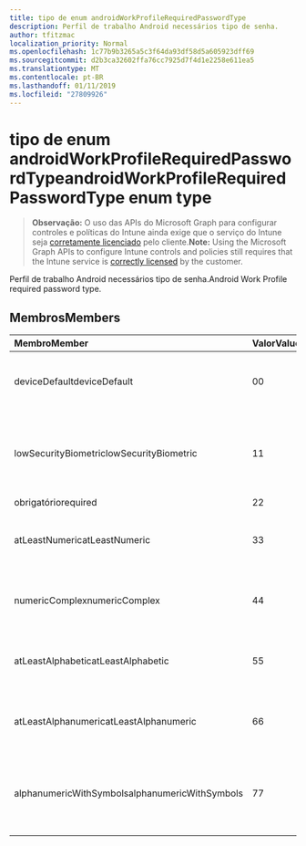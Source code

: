 ```yaml
---
title: tipo de enum androidWorkProfileRequiredPasswordType
description: Perfil de trabalho Android necessários tipo de senha.
author: tfitzmac
localization_priority: Normal
ms.openlocfilehash: 1c77b9b3265a5c3f64da93df58d5a605923dff69
ms.sourcegitcommit: d2b3ca32602ffa76cc7925d7f4d1e2258e611ea5
ms.translationtype: MT
ms.contentlocale: pt-BR
ms.lasthandoff: 01/11/2019
ms.locfileid: "27809926"
---
```

# <a name="androidworkprofilerequiredpasswordtype-enum-type"></a><span data-ttu-id="51077-103">tipo de enum androidWorkProfileRequiredPasswordType</span><span class="sxs-lookup"><span data-stu-id="51077-103">androidWorkProfileRequiredPasswordType enum type</span></span>

> <span data-ttu-id="51077-104">**Observação:** O uso das APIs do Microsoft Graph para configurar controles e políticas do Intune ainda exige que o serviço do Intune seja [corretamente licenciado](https://go.microsoft.com/fwlink/?linkid=839381) pelo cliente.</span><span class="sxs-lookup"><span data-stu-id="51077-104">**Note:** Using the Microsoft Graph APIs to configure Intune controls and policies still requires that the Intune service is [correctly licensed](https://go.microsoft.com/fwlink/?linkid=839381) by the customer.</span></span>

<span data-ttu-id="51077-105">Perfil de trabalho Android necessários tipo de senha.</span><span class="sxs-lookup"><span data-stu-id="51077-105">Android Work Profile required password type.</span></span>
## <a name="members"></a><span data-ttu-id="51077-106">Membros</span><span class="sxs-lookup"><span data-stu-id="51077-106">Members</span></span>
|<span data-ttu-id="51077-107">Membro</span><span class="sxs-lookup"><span data-stu-id="51077-107">Member</span></span>|<span data-ttu-id="51077-108">Valor</span><span class="sxs-lookup"><span data-stu-id="51077-108">Value</span></span>|<span data-ttu-id="51077-109">Descrição</span><span class="sxs-lookup"><span data-stu-id="51077-109">Description</span></span>|
|:---|:---|:---|
|<span data-ttu-id="51077-110">deviceDefault</span><span class="sxs-lookup"><span data-stu-id="51077-110">deviceDefault</span></span>|<span data-ttu-id="51077-111">0</span><span class="sxs-lookup"><span data-stu-id="51077-111">0</span></span>|<span data-ttu-id="51077-112">Valor de padrão de dispositivo, sem intenção.</span><span class="sxs-lookup"><span data-stu-id="51077-112">Device default value, no intent.</span></span>|
|<span data-ttu-id="51077-113">lowSecurityBiometric</span><span class="sxs-lookup"><span data-stu-id="51077-113">lowSecurityBiometric</span></span>|<span data-ttu-id="51077-114">1</span><span class="sxs-lookup"><span data-stu-id="51077-114">1</span></span>|<span data-ttu-id="51077-115">Biométrica baixa segurança com base em senha necessária.</span><span class="sxs-lookup"><span data-stu-id="51077-115">Low security biometrics based password required.</span></span>|
|<span data-ttu-id="51077-116">obrigatório</span><span class="sxs-lookup"><span data-stu-id="51077-116">required</span></span>|<span data-ttu-id="51077-117">2</span><span class="sxs-lookup"><span data-stu-id="51077-117">2</span></span>|<span data-ttu-id="51077-118">Obrigatório.</span><span class="sxs-lookup"><span data-stu-id="51077-118">Required.</span></span>|
|<span data-ttu-id="51077-119">atLeastNumeric</span><span class="sxs-lookup"><span data-stu-id="51077-119">atLeastNumeric</span></span>|<span data-ttu-id="51077-120">3</span><span class="sxs-lookup"><span data-stu-id="51077-120">3</span></span>|<span data-ttu-id="51077-121">Senha de pelo menos numérica necessária.</span><span class="sxs-lookup"><span data-stu-id="51077-121">At least numeric password required.</span></span>|
|<span data-ttu-id="51077-122">numericComplex</span><span class="sxs-lookup"><span data-stu-id="51077-122">numericComplex</span></span>|<span data-ttu-id="51077-123">4</span><span class="sxs-lookup"><span data-stu-id="51077-123">4</span></span>|<span data-ttu-id="51077-124">Senha complexa numérica necessária.</span><span class="sxs-lookup"><span data-stu-id="51077-124">Numeric complex password required.</span></span>|
|<span data-ttu-id="51077-125">atLeastAlphabetic</span><span class="sxs-lookup"><span data-stu-id="51077-125">atLeastAlphabetic</span></span>|<span data-ttu-id="51077-126">5</span><span class="sxs-lookup"><span data-stu-id="51077-126">5</span></span>|<span data-ttu-id="51077-127">Senha de pelo menos alfabética necessária.</span><span class="sxs-lookup"><span data-stu-id="51077-127">At least alphabetic password required.</span></span>|
|<span data-ttu-id="51077-128">atLeastAlphanumeric</span><span class="sxs-lookup"><span data-stu-id="51077-128">atLeastAlphanumeric</span></span>|<span data-ttu-id="51077-129">6</span><span class="sxs-lookup"><span data-stu-id="51077-129">6</span></span>|<span data-ttu-id="51077-130">Senha de pelo menos alfanumérica necessária.</span><span class="sxs-lookup"><span data-stu-id="51077-130">At least alphanumeric password required.</span></span>|
|<span data-ttu-id="51077-131">alphanumericWithSymbols</span><span class="sxs-lookup"><span data-stu-id="51077-131">alphanumericWithSymbols</span></span>|<span data-ttu-id="51077-132">7</span><span class="sxs-lookup"><span data-stu-id="51077-132">7</span></span>|<span data-ttu-id="51077-133">Pelo menos alfanumérico com senha de símbolos necessária.</span><span class="sxs-lookup"><span data-stu-id="51077-133">At least alphanumeric with symbols password required.</span></span>|



